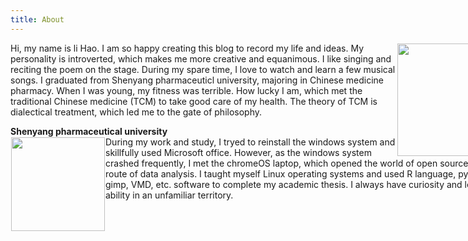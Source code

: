 ```yaml
---
title: About
---
```

  
<div style="width:800px;">
  <div class="gallery-box">
    <div class="gallary">
      <img src="https://i.postimg.cc/5NjpZZD2/lihao.jpg" align="right" width="180" hspace="1" vspace="1" />
    </div>
  </div> 
<p text-align:center;>Hi, my name is li Hao. I am so happy creating this blog to record my life and ideas. My personality is introverted, which makes me more creative and equanimous. I like singing and reciting the poem on the stage. During my spare time, I love to watch and learn a few musical songs. I graduated from Shenyang pharmaceuticl university, majoring in Chinese medicine pharmacy. When I was young, my fitness was terrible. How lucky I am, which met the traditional Chinese medicine (TCM) to take good care of my health. The theory of TCM is dialectical treatment, which led me to the gate of philosophy.
  <div class="gallery-box">
    <b align="center"> Shenyang pharmaceutical university </b>
    <div class="gallary">
      <img src="https://i.postimg.cc/zv63QbR5/cgi-bin-mmwebwx-bin-webwxgetmsgimg-Msg-ID-5768701591282479062-skey-crypt-c5c3531a-6509b61b7c46eb0.jpg" align="left" width="150" height="150" vspace="1" hspace="1" />
    </div>
  </div>
During my work and study, I tryed to reinstall the windows system and skillfully used Microsoft office. However, as the windows system crashed frequently, I met the chromeOS laptop, which opened the world of open source and my route of data analysis. I taught myself Linux operating systems and used R language, python, gimp, VMD, etc. software to complete my academic thesis. I always have curiosity and learn ability in an unfamiliar territory.</p></div>
